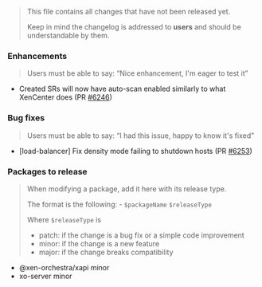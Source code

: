 > This file contains all changes that have not been released yet.
>
> Keep in mind the changelog is addressed to **users** and should be
> understandable by them.

### Enhancements

> Users must be able to say: “Nice enhancement, I'm eager to test it”

- Created SRs will now have auto-scan enabled similarly to what XenCenter does (PR [#6246](https://github.com/vatesfr/xen-orchestra/pull/6246))

### Bug fixes

> Users must be able to say: “I had this issue, happy to know it's fixed”

- [load-balancer] Fix density mode failing to shutdown hosts (PR [#6253](https://github.com/vatesfr/xen-orchestra/pull/6253))

### Packages to release

> When modifying a package, add it here with its release type.
>
> The format is the following: - `$packageName` `$releaseType`
>
> Where `$releaseType` is
>
> - patch: if the change is a bug fix or a simple code improvement
> - minor: if the change is a new feature
> - major: if the change breaks compatibility

<!--packages-start-->

- @xen-orchestra/xapi minor
- xo-server minor

<!--packages-end-->
